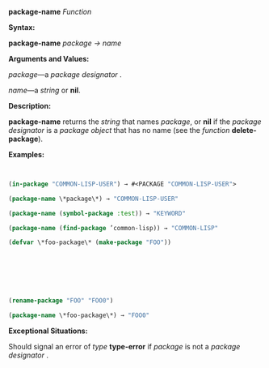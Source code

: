 **package-name** *Function* 



**Syntax:** 



**package-name** *package → name* 



**Arguments and Values:** 



*package*—a *package designator* . 



*name*—a *string* or **nil**. 



**Description:** 



**package-name** returns the *string* that names *package*, or **nil** if the *package designator* is a *package object* that has no name (see the *function* **delete-package**). 



**Examples:**
```lisp
 

(in-package "COMMON-LISP-USER") → #<PACKAGE "COMMON-LISP-USER"> 

(package-name \*package\*) → "COMMON-LISP-USER" 

(package-name (symbol-package :test)) → "KEYWORD" 

(package-name (find-package ’common-lisp)) → "COMMON-LISP" 

(defvar \*foo-package\* (make-package "FOO")) 



 

 

(rename-package "FOO" "FOO0") 

(package-name \*foo-package\*) → "FOO0" 


```
**Exceptional Situations:** 



Should signal an error of *type* **type-error** if *package* is not a *package designator* . 



